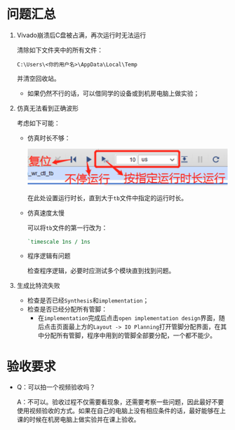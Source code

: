# 问题汇总

1. Vivado崩溃后C盘被占满，再次运行时无法运行

    清除如下文件夹中的所有文件：

    ```
    C:\Users\<你的用户名>\AppData\Local\Temp
    ```

    并清空回收站。

    * 如果仍然不行的话，可以借同学的设备或到机房电脑上做实验；

2. 仿真无法看到正确波形

    考虑如下可能：

    * 仿真时长不够：

        ![image-20211112083644098](pics.asset/image-20211112083644098.png)

        在此处设置运行时长，直到大于`tb`文件中指定的运行时长。

    * 仿真速度太慢

        可以将`tb`文件的第一行改为：

        ```verilog
        `timescale 1ns / 1ns
        ```

    * 程序逻辑有问题

        检查程序逻辑，必要时应测试多个模块直到找到问题。

3. 生成比特流失败

    * 检查是否已经`Synthesis`和`implementation`；
    * 检查是否已经分配所有管脚：
        * 在`implementation`完成后点击`open implementation design`界面，随后点击页面最上方的`Layout -> IO Planning`打开管脚分配界面，在其中分配所有管脚，程序中用到的管脚全部要分配，一个都不能少。

# 验收要求

* Q：可以拍一个视频验收吗？

    A：不可以。验收过程不仅需要看现象，还需要考察一些问题，因此最好不要使用视频验收的方式。如果在自己的电脑上没有相应条件的话，最好能够在上课的时候在机房电脑上做实验并在课上验收。